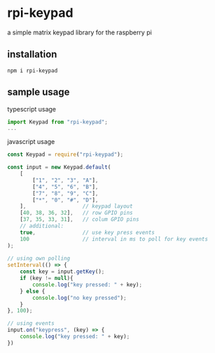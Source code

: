 # rpi-keypad
a simple matrix keypad library for the raspberry pi

## installation
```
npm i rpi-keypad
```

## sample usage
typescript usage
```typescript
import Keypad from "rpi-keypad";
...
```
javascript usage
```javascript
const Keypad = require("rpi-keypad");

const input = new Keypad.default(
    [
        ["1", "2", "3", "A"],
        ["4", "5", "6", "B"],
        ["7", "8", "9", "C"],
        ["*", "0", "#", "D"],
    ],                  // keypad layout
    [40, 38, 36, 32],   // row GPIO pins
    [37, 35, 33, 31],   // colum GPIO pins
    // additional:
    true,               // use key press events
    100                 // interval in ms to poll for key events
);
    
// using own polling
setInterval(() => {
    const key = input.getKey();
    if (key != null){
        console.log("key pressed: " + key);
    } else {
        console.log("no key pressed");
    }
}, 100);

// using events
input.on("keypress", (key) => {
    console.log("key pressed: " + key);
})
```
